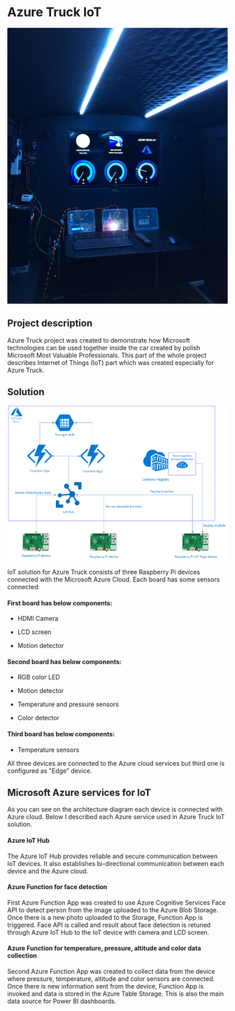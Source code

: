 # Azure Truck IoT


![Image](https://github.com/AzureTruck/IoT/blob/master/Assets/AzureTruckIoT1.jpg?raw=true)

## Project description

Azure Truck project was created to demonstrate how Microsoft technologies can be used together inside the car created by polish Microsoft Most Valuable Professionals. This part of the whole project describes Internet of Things (IoT) part which was created especially for Azure Truck.

## Solution

<p align="center">
  <img src="https://github.com/AzureTruck/IoT/blob/master/Assets/AzureTruckIoT4.png?raw=true" alt="Solution diagram"/>
</p>

IoT solution for Azure Truck consists of three Raspberry Pi devices connected with the Microsoft Azure Cloud. Each board has some sensors connected:

#### First board has below components:

- HDMI Camera 

- LCD screen 

- Motion detector 

#### Second board has below components:

- RGB color LED 

- Motion detector 

- Temperature and pressure sensors

- Color detector

#### Third board has below components:

- Temperature sensors

All three devices are connected to the Azure cloud services but third one is configured as "Edge" device.

## Microsoft Azure services for IoT

As you can see on the architecture diagram each device is connected with Azure cloud. Below I described each Azure service used in Azure Truck IoT solution.

#### Azure IoT Hub

The Azure IoT Hub provides reliable and secure communication between IoT devices. It also establishes bi-directional communication between each device and the Azure cloud.

#### Azure Function for face detection

First Azure Function App was created to use Azure Cognitive Services Face API to detect person from the image uploaded to the Azure Blob Storage. Once there is a new photo uploaded to the Storage, Function App is triggered. Face API is called and result about face detection is retuned through Azure IoT Hub to the IoT device with camera and LCD screen.

#### Azure Function for temperature, pressure, altitude and color data collection

Second Azure Function App was created to collect data from the device where pressure, temperature, altitude and color sensors are connected. Once there is new information sent from the device, Function App is invoked and data is stored in the Azure Table Storage. This is also the main data source for Power BI dashboards.


